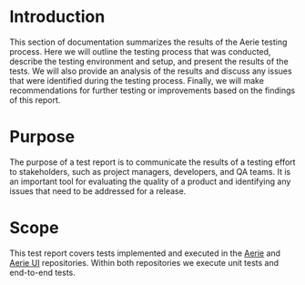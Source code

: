 # Introduction

This section of documentation summarizes the results of the Aerie testing process. Here we will outline the testing process that was conducted, describe the testing environment and setup, and present the results of the tests. We will also provide an analysis of the results and discuss any issues that were identified during the testing process. Finally, we will make recommendations for further testing or improvements based on the findings of this report.

# Purpose

The purpose of a test report is to communicate the results of a testing effort to stakeholders, such as project managers, developers, and QA teams. It is an important tool for evaluating the quality of a product and identifying any issues that need to be addressed for a release.

# Scope

This test report covers tests implemented and executed in the [Aerie](https://github.com/NASA-AMMOS/aerie) and [Aerie UI](https://github.com/NASA-AMMOS/aerie-ui) repositories. Within both repositories we execute unit tests and end-to-end tests.
